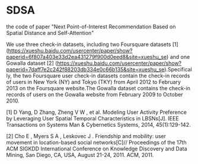 # SDSA
the code of paper "Next Point-of-Interest Recommendation Based on Spatial Distance and Self-Attention"


We use three check-in datasets, including two Foursquare datasets [1] (https://xueshu.baidu.com/usercenter/paper/show?paperid=6f807a403e33d2ea431279f900d0eed8&site=xueshu_se) and one Gowalla dataset [2] (https://xueshu.baidu.com/usercenter/paper/show?paperid=7daff7e2c242f88203db334e0c66b135&site=xueshu_se).Specifically, the two Foursquare user check-in datasets contain the check-in records of users in New York (NY) and Tokyo (TKY) from April 2012 to February 2013 on the Foursquare website.The Gowalla dataset contains the check-in records of users on the Gowalla website from February 2009 to October 2010.


[1] D  Yang,  D  Zhang,  Zheng V W , et al. Modeling User Activity Preference by Leveraging User Spatial Temporal Characteristics in LBSNs[J]. IEEE Transactions on Systems Man & Cybernetics Systems, 2014, 45(1):129-142.

[2] Cho E ,  Myers S A ,  Leskovec J . Friendship and mobility: user movement in location-based social networks[C]// Proceedings of the 17th ACM SIGKDD International Conference on Knowledge Discovery and Data Mining, San Diego, CA, USA, August 21-24, 2011. ACM, 2011.
